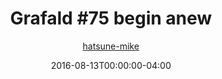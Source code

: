 ---
title: "Grafald #75 begin anew"
type: "image"
date: 2016-08-13T00:00:00-04:00
draft: false
categories:
- blog
- projects
- grafald
image_path: "../img/2016/75.png"
alt_text: ""
is_subpage: true
author: "[hatsune-mike](https://cohost.org/hatsune-mike)"
---